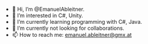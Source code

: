- 👋 Hi, I’m @EmanuelAbleitner.
- 👀 I’m interested in C#, Unity. 
- 🌱 I’m currently learning programming with C#, Java. 
- 💞️ I’m currently not looking for collaborations. 
- 📫 How to reach me: emanuel.ableitner@gmx.at

<!---
EmanuelAbleitner/EmanuelAbleitner is a ✨ special ✨ repository because its `README.md` (this file) appears on your GitHub profile.
You can click the Preview link to take a look at your changes.
--->
